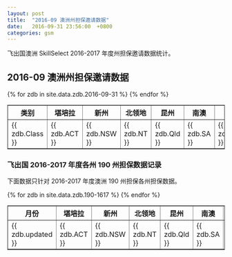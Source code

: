 ```yaml
---
layout: post
title:  "2016-09 澳洲州担保邀请数据"
date:   2016-09-31 23:56:00  +0800
categories: gsm
---
```


飞出国澳洲 SkillSelect 2016-2017 年度州担保邀请数据统计。

## 2016-09 澳洲州担保邀请数据

<table border = "1" cellpadding="1" cellspacing="0">
  <tr>
    <th>类别</th>
    <th>堪培拉</th>
    <th>新州</th>
    <th>北领地</th>
    <th>昆州</th>
    <th>南澳</th>
    <th>塔州</th>
    <th>维州</th>
    <th>西澳</th>
    <th>总计</th>
  </tr>
{% for zdb in site.data.zdb.2016-09-31 %}
<tr>
<td> {{ zdb.Class }} </td>
<td> {{ zdb.ACT }} </td>
<td> {{ zdb.NSW }} </td>
<td> {{ zdb.NT }} </td>
<td> {{ zdb.Qld }} </td>
<td> {{ zdb.SA }} </td>
<td> {{ zdb.Tas }} </td>
<td> {{ zdb.Vic }} </td>
<td> {{ zdb.WA }} </td>
<td> {{ zdb.Total }} </td>
</tr>
{% endfor %}
</table>

### 飞出国 2016-2017 年度各州 190 州担保数据记录

下面数据只针对 2016-2017 年度澳洲 190 州担保各州担保数据。

<table border = "1" cellpadding="1" cellspacing="0">
<tr>
<th>月份</th>
<th>堪培拉</th>
<th>新州</th>
<th>北领地</th>
<th>昆州</th>
<th>南澳</th>
<th>塔州</th>
<th>维州</th>
<th>西澳</th>
<th>总计</th>
</tr>
{% for zdb in site.data.zdb.190-1617 %}
<tr>
<td> {{ zdb.updated }} </td>
<td> {{ zdb.ACT }} </td>
<td> {{ zdb.NSW }} </td>
<td> {{ zdb.NT }} </td>
<td> {{ zdb.Qld }} </td>
<td> {{ zdb.SA }} </td>
<td> {{ zdb.Tas }} </td>
<td> {{ zdb.Vic }} </td>
<td> {{ zdb.WA }} </td>
<td> {{ zdb.Total }} </td>
</tr>
{% endfor %}
</table>
